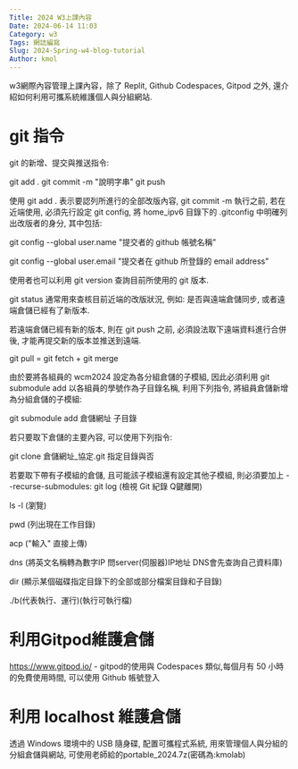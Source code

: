 ```yaml
---
Title: 2024 W3上課內容
Date: 2024-06-14 11:03
Category: w3
Tags: 網誌編寫
Slug: 2024-Spring-w4-blog-tutorial
Author: kmol
---
```


w3網際內容管理上課內容，除了 Replit, Github Codespaces, Gitpod 之外, 還介紹如何利用可攜系統維護個人與分組網站.

<!-- PELICAN_END_SUMMARY -->

# git 指令
git 的新增、提交與推送指令:

git add . git commit -m "說明字串" git push

使用 git add . 表示要認列所進行的全部改版內容, git commit -m 執行之前, 若在近端使用, 必須先行設定 git config, 將 home_ipv6 目錄下的 .gitconfig 中明確列出改版者的身分, 其中包括:

git config --global user.name "提交者的 github 帳號名稱"

git config --global user.email "提交者在 github 所登錄的 email address"

使用者也可以利用 git version 查詢目前所使用的 git 版本.

git status 通常用來查核目前近端的改版狀況, 例如: 是否與遠端倉儲同步, 或者遠端倉儲已經有了新版本.

若遠端倉儲已經有新的版本, 則在 git push 之前, 必須設法取下遠端資料進行合併後, 才能再提交新的版本並推送到遠端.

git pull = git fetch + git merge

由於要將各組員的 wcm2024 設定為各分組倉儲的子模組, 因此必須利用 git submodule add 以各組員的學號作為子目錄名稱, 利用下列指令, 將組員倉儲新增為分組倉儲的子模組:

git submodule add 倉儲網址 子目錄

若只要取下倉儲的主要內容, 可以使用下列指令:

git clone 倉儲網址_協定.git 指定目錄與否

若要取下帶有子模組的倉儲, 且可能該子模組還有設定其他子模組, 則必須要加上 --recurse-submodules: git log (檢視 Git 紀錄 Q鍵離開)

ls -l (瀏覽)

pwd (列出現在工作目錄)

acp ("輸入" 直接上傳)

dns (將英文名稱轉為數字IP 問server(伺服器)IP地址 DNS會先查詢自己資料庫)

dir (顯示某個磁碟指定目錄下的全部或部分檔案目錄和子目錄)

./b(代表執行、運行)(執行可執行檔)

# 利用Gitpod維護倉儲
https://www.gitpod.io/ - gitpod的使用與 Codespaces 類似,每個月有 50 小時的免費使用時間, 可以使用 Github 帳號登入

# 利用 localhost 維護倉儲
透過 Windows 環境中的 USB 隨身碟, 配置可攜程式系統, 用來管理個人與分組的分組倉儲與網站, 可使用老師給的portable_2024.7z(密碼為:kmolab)

